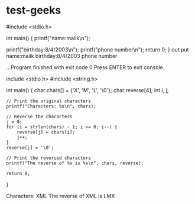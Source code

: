 # test-geeks
#include <stdio.h>

int main()
{
    printf("name:malik\n");
    
 printf("birthday:8/4/2003\n"); 
  printf("phone number\n");
    return 0;
}
out put
name:malik
birthday:8/4/2003
phone number


...Program finished with exit code 0
Press ENTER to exit console.


include <stdio.h>
#include <string.h>

int main() {
    char chars[] = {'X', 'M', 'L', '\0'};
    char reverse[4];
    int i, j;

    // Print the original characters
    printf("Characters: %s\n", chars);

    // Reverse the characters
    j = 0;
    for (i = strlen(chars) - 1; i >= 0; i--) {
        reverse[j] = chars[i];
        j++;
    }
    reverse[j] = '\0';

    // Print the reversed characters
    printf("The reverse of %s is %s\n", chars, reverse);

    return 0;
}


Characters: XML
The reverse of XML is LMX
